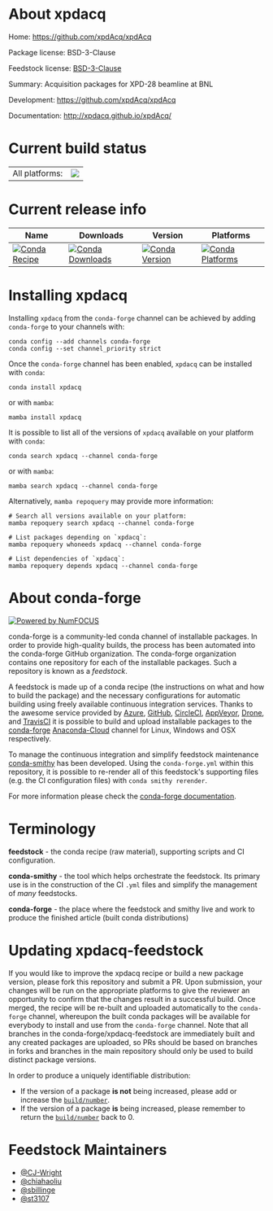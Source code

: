 About xpdacq
============

Home: https://github.com/xpdAcq/xpdAcq

Package license: BSD-3-Clause

Feedstock license: [BSD-3-Clause](https://github.com/conda-forge/xpdacq-feedstock/blob/main/LICENSE.txt)

Summary: Acquisition packages for XPD-28 beamline at BNL

Development: https://github.com/xpdAcq/xpdAcq

Documentation: http://xpdacq.github.io/xpdAcq/

Current build status
====================


<table><tr><td>All platforms:</td>
    <td>
      <a href="https://dev.azure.com/conda-forge/feedstock-builds/_build/latest?definitionId=4417&branchName=main">
        <img src="https://dev.azure.com/conda-forge/feedstock-builds/_apis/build/status/xpdacq-feedstock?branchName=main">
      </a>
    </td>
  </tr>
</table>

Current release info
====================

| Name | Downloads | Version | Platforms |
| --- | --- | --- | --- |
| [![Conda Recipe](https://img.shields.io/badge/recipe-xpdacq-green.svg)](https://anaconda.org/conda-forge/xpdacq) | [![Conda Downloads](https://img.shields.io/conda/dn/conda-forge/xpdacq.svg)](https://anaconda.org/conda-forge/xpdacq) | [![Conda Version](https://img.shields.io/conda/vn/conda-forge/xpdacq.svg)](https://anaconda.org/conda-forge/xpdacq) | [![Conda Platforms](https://img.shields.io/conda/pn/conda-forge/xpdacq.svg)](https://anaconda.org/conda-forge/xpdacq) |

Installing xpdacq
=================

Installing `xpdacq` from the `conda-forge` channel can be achieved by adding `conda-forge` to your channels with:

```
conda config --add channels conda-forge
conda config --set channel_priority strict
```

Once the `conda-forge` channel has been enabled, `xpdacq` can be installed with `conda`:

```
conda install xpdacq
```

or with `mamba`:

```
mamba install xpdacq
```

It is possible to list all of the versions of `xpdacq` available on your platform with `conda`:

```
conda search xpdacq --channel conda-forge
```

or with `mamba`:

```
mamba search xpdacq --channel conda-forge
```

Alternatively, `mamba repoquery` may provide more information:

```
# Search all versions available on your platform:
mamba repoquery search xpdacq --channel conda-forge

# List packages depending on `xpdacq`:
mamba repoquery whoneeds xpdacq --channel conda-forge

# List dependencies of `xpdacq`:
mamba repoquery depends xpdacq --channel conda-forge
```


About conda-forge
=================

[![Powered by
NumFOCUS](https://img.shields.io/badge/powered%20by-NumFOCUS-orange.svg?style=flat&colorA=E1523D&colorB=007D8A)](https://numfocus.org)

conda-forge is a community-led conda channel of installable packages.
In order to provide high-quality builds, the process has been automated into the
conda-forge GitHub organization. The conda-forge organization contains one repository
for each of the installable packages. Such a repository is known as a *feedstock*.

A feedstock is made up of a conda recipe (the instructions on what and how to build
the package) and the necessary configurations for automatic building using freely
available continuous integration services. Thanks to the awesome service provided by
[Azure](https://azure.microsoft.com/en-us/services/devops/), [GitHub](https://github.com/),
[CircleCI](https://circleci.com/), [AppVeyor](https://www.appveyor.com/),
[Drone](https://cloud.drone.io/welcome), and [TravisCI](https://travis-ci.com/)
it is possible to build and upload installable packages to the
[conda-forge](https://anaconda.org/conda-forge) [Anaconda-Cloud](https://anaconda.org/)
channel for Linux, Windows and OSX respectively.

To manage the continuous integration and simplify feedstock maintenance
[conda-smithy](https://github.com/conda-forge/conda-smithy) has been developed.
Using the ``conda-forge.yml`` within this repository, it is possible to re-render all of
this feedstock's supporting files (e.g. the CI configuration files) with ``conda smithy rerender``.

For more information please check the [conda-forge documentation](https://conda-forge.org/docs/).

Terminology
===========

**feedstock** - the conda recipe (raw material), supporting scripts and CI configuration.

**conda-smithy** - the tool which helps orchestrate the feedstock.
                   Its primary use is in the construction of the CI ``.yml`` files
                   and simplify the management of *many* feedstocks.

**conda-forge** - the place where the feedstock and smithy live and work to
                  produce the finished article (built conda distributions)


Updating xpdacq-feedstock
=========================

If you would like to improve the xpdacq recipe or build a new
package version, please fork this repository and submit a PR. Upon submission,
your changes will be run on the appropriate platforms to give the reviewer an
opportunity to confirm that the changes result in a successful build. Once
merged, the recipe will be re-built and uploaded automatically to the
`conda-forge` channel, whereupon the built conda packages will be available for
everybody to install and use from the `conda-forge` channel.
Note that all branches in the conda-forge/xpdacq-feedstock are
immediately built and any created packages are uploaded, so PRs should be based
on branches in forks and branches in the main repository should only be used to
build distinct package versions.

In order to produce a uniquely identifiable distribution:
 * If the version of a package **is not** being increased, please add or increase
   the [``build/number``](https://docs.conda.io/projects/conda-build/en/latest/resources/define-metadata.html#build-number-and-string).
 * If the version of a package **is** being increased, please remember to return
   the [``build/number``](https://docs.conda.io/projects/conda-build/en/latest/resources/define-metadata.html#build-number-and-string)
   back to 0.

Feedstock Maintainers
=====================

* [@CJ-Wright](https://github.com/CJ-Wright/)
* [@chiahaoliu](https://github.com/chiahaoliu/)
* [@sbillinge](https://github.com/sbillinge/)
* [@st3107](https://github.com/st3107/)

